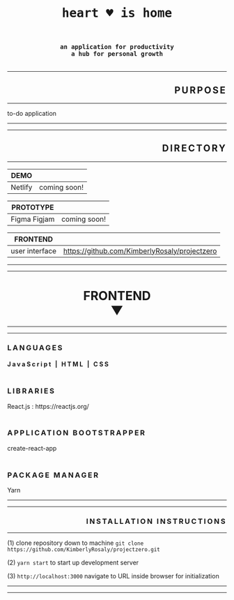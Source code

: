 


<!-- ----------------------------------------------------------------------HEADING -->
<pre><h1 align="center">heart ♥ is home</h1></pre>
<pre><h4 align="center">an application for productivity<br />a hub for personal growth</h4></pre>
<hr />  
<!-- ----------------------------------------------------------------------PURPOSE -->
<h2 style="letter-spacing: 3px;" align="right" >
PURPOSE</h2>
<hr />
to-do application
<hr />
<!-- ------------------------------------------------------------------------------- -->

<!-- ----------------------------------------------------------------------DIRECTORY -->
<hr />
<h2 style="letter-spacing: 3px;" align="right" >
DIRECTORY</h2>
<hr />
<!-- --------------------------------------------------------------------------------- -->

<!-- --------------------------------------------------------------------------------- -->
<!-- --------------------------------------------------------------------------------- -->
<div>

| DEMO | |
| --- | --- | 
| Netlify | coming soon! |

|PROTOTYPE| |
| --- | --- | 
| Figma Figjam | coming soon! |

|FRONTEND| |
| --- | --- | 
| user interface | https://github.com/KimberlyRosaly/projectzero |

</div>
<!-- --------------------------------------------------------------------------------- -->
<hr />
<!-- --------------------------------------------------------------------------------- -->

<!-- ----------------------------------------------------------------------DIRECTORY -->
<hr />
<h1 align="center">
FRONTEND<br />▼</h1>
<hr /><hr />
<h3 style="letter-spacing: 3px;">
LANGUAGES</h3>
<h4 style="letter-spacing: 3px;">
JavaScript | HTML | CSS
</h4>
<h3 style="letter-spacing: 3px;"><br />
LIBRARIES</h3>
React.js : https://reactjs.org/
<h3 style="letter-spacing: 3px;"><br />
APPLICATION BOOTSTRAPPER</h3>
create-react-app
<h3 style="letter-spacing: 3px;"><br />
PACKAGE MANAGER</h3>
Yarn
<hr /><hr />




<h3 style="letter-spacing: 3px;" align="right">INSTALLATION INSTRUCTIONS</h3>

<hr />

(1) clone repository down to machine ```git clone https://github.com/KimberlyRosaly/projectzero.git```

(2) ```yarn start``` to start up development server

(3) ```http://localhost:3000``` navigate to URL inside browser for initialization

<div>
<hr />
<hr />
</div>





<!-- Beautiful text => https://www.fancytextconverter.com/ -->